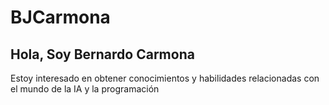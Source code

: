 # BJCarmona
## Hola, Soy Bernardo Carmona
Estoy interesado en obtener conocimientos y habilidades relacionadas con el mundo de la IA y la programación
